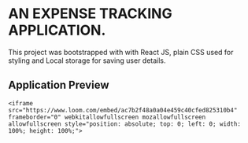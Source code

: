 # AN EXPENSE TRACKING APPLICATION. 

This project was bootstrapped with with React JS, plain CSS used for styling and Local storage for saving user details. 

## Application Preview

`<iframe src="https://www.loom.com/embed/ac7b2f48a0a04e459c40cfed825310b4" frameborder="0" webkitallowfullscreen mozallowfullscreen allowfullscreen style="position: absolute; top: 0; left: 0; width: 100%; height: 100%;">`